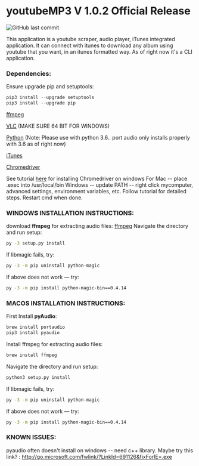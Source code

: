 # youtubeMP3 V 1.0.2 Official Release

![GitHub last commit](https://img.shields.io/github/last-commit/cboin1996/WebTools)


This application is a youtube scraper, audio player, iTunes integrated application. It can connect with itunes to download any album using youtube that you want, in an itunes formatted way. As of right now it's a CLI application.

### Dependencies:

Ensure upgrade pip and setuptools: 

```python
pip3 install --upgrade setuptools
pip3 install --upgrade pip
```

[ffmpeg](https://www.ffmpeg.org/)

[VLC](https://www.videolan.org/vlc/index.html) (MAKE SURE 64 BIT FOR WINDOWS)

[Python](https://www.python.org/) (Note: Please use with python 3.6.. port audio only installs properly with 3.6 as of right now)

[iTunes](https://www.apple.com/ca/itunes/)

[Chromedriver](https://chromedriver.storage.googleapis.com/index.html?path=2.45/) 

See tutorial [here](https://www.youtube.com/watch?v=dz59GsdvUF8) for installing Chromedriver on windows
For Mac --  place .exec into /usr/local/bin
Windows -- update PATH -- right click mycomputer, advanced settings, environment   	variables, etc.  Follow tutorial for detailed steps.  Restart cmd when done.


### WINDOWS INSTALLATION INSTRUCTIONS:

download **ffmpeg** for extracting audio files: [ffmpeg](https://ffmpeg.org/releases/ffmpeg-4.2.2.tar.bz2)
Navigate the directory and run setup:  

```bash
py -3 setup.py install
```

If libmagic fails, try:            
```bash
py -3 -m pip uninstall python-magic
```

If above does not work — try:      
```bash
py -3 -m pip install python-magic-bin==0.4.14
```

### MACOS INSTALLATION INSTRUCTIONS:

First Install **pyAudio**:
```bash       
brew install portaudio
pip3 install pyaudio
```

Install ffmpeg for extracting audio files: 
```bash
brew install ffmpeg
```
Navigate the directory and run setup:         
```bash
python3 setup.py install
```

If libmagic fails, try:            
```bash
py -3 -m pip uninstall python-magic
```

If above does not work — try:      
```bash
py -3 -m pip install python-magic-bin==0.4.14
```

### KNOWN ISSUES:

pyaudio often doesn't install on windows -- need c++ library.
Maybe try this link? : http://go.microsoft.com/fwlink/?LinkId=691126&fixForIE=.exe






